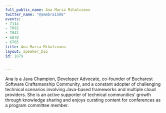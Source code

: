 ---
full_public_name: Ana Maria Mihalceanu
twitter_name: "@ammbra1508"
events:
- 7114
- 7092
- 7041
- 6870
- 6765
title: Ana Maria Mihalceanu
layout: speaker_bio
id: 1879

---
Ana is a Java Champion, Developer Advocate, co-founder of Bucharest Software Craftsmanship Community, and a constant adopter of challenging technical scenarios involving Java-based frameworks and multiple cloud providers. She is an active supporter of technical communities’ growth through knowledge sharing and enjoys curating content for conferences as a program committee member. 